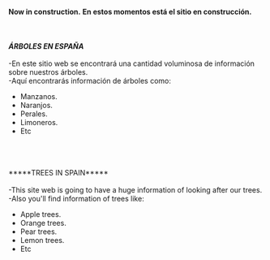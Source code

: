 **Now in construction.**
**En estos momentos está el sitio en construcción.**
<br />
<br />
<br />
<br />
*****ÁRBOLES EN ESPAÑA*****
<br />
<br />-En este sitio web se encontrará una cantidad voluminosa de información sobre nuestros árboles.
<br />    -Aquí encontrarás información de árboles como:
<br />
* Manzanos.
* Naranjos.
* Perales.
* Limoneros.
* Etc
<br />
<br />
<br />
*****TREES IN SPAIN*****
<br />
<br />-This site web is going to have a huge information of looking after our trees.
<br />    -Also you'll find information of trees like:
<br />


* Apple trees.
* Orange trees.
* Pear trees.
* Lemon trees.
* Etc
